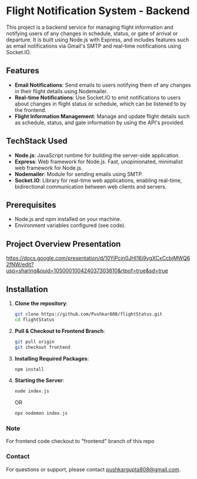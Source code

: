 # Flight Notification System - Backend

This project is a backend service for managing flight information and notifying users of any changes in schedule, status, or gate of arrival or departure.
It is built using Node.js with Express, and includes features such as email notifications via Gmail's SMTP and real-time notifications using Socket.IO.

## Features
- **Email Notifications**: Send emails to users notifying them of any changes in their flight details using Nodemailer.
- **Real-time Notifications**: Use Socket.IO to emit notifications to users about changes in flight status or schedule, which can be listened to by the frontend.
- **Flight Information Management**: Manage and update flight details such as schedule, status, and gate information by using the API's provided.

## TechStack Used
- **Node.js**: JavaScript runtime for building the server-side application.
- **Express**: Web framework for Node.js. Fast, unopinionated, minimalist web framework for Node.js.
- **Nodemailer**: Module for sending emails using SMTP.
- **Socket.IO**: Library for real-time web applications, enabling real-time, bidirectional communication between web clients and servers.
  
## Prerequisites

- Node.js and npm installed on your machine.
- Environment variables configured (see code).

## Project Overview Presentation
https://docs.google.com/presentation/d/10YiPcin0JHI16i9vgXCxCcbjMWQ62fNW/edit?usp=sharing&ouid=105000100424037303610&rtpof=true&sd=true

## Installation

1. **Clone the repository**:

   ```bash
   git clone https://github.com/Pushkar808/flightStatus.git
   cd flightStatus
   ```
   
2. **Pull & Checkout to Frontend Branch**:
    ```bash
    git pull origin
    git checkout frontend
   ```
    
3. **Installing Required Packages**:

   ```bash
   npm install
   ```
   
4. **Starting the Server**:

   ```bash
   node index.js
   ```
   OR
   ```bash
   npx nodemon index.js
   ```
   
### Note
For frontend code checkout to "frontend" branch of this repo
   
### Contact
For questions or support, please contact pushkargupta808@gmail.com.
